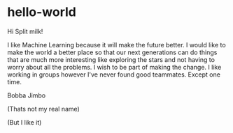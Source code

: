 # hello-world

Hi Split milk!

I like Machine Learning because it will make the future better. I would like to make the world a better place
so that our next generations can do things that are much more interesting like exploring the stars and not having 
to worry about all the problems. I wish to be part of making the change. I like working in groups however I've never
found good teammates. Except one time.

Bobba Jimbo

(Thats not my real name)

(But I like it)
